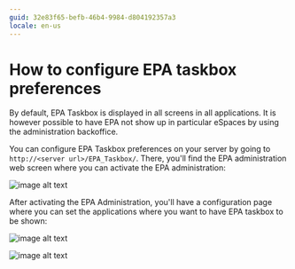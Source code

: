 ```yaml
---
guid: 32e83f65-befb-46b4-9984-d804192357a3
locale: en-us
---
```


# How to configure EPA taskbox preferences

By default, EPA Taskbox is displayed in all screens in all applications. It is however possible to have EPA not show up in particular eSpaces by using the administration backoffice.

You can configure EPA Taskbox preferences on your server by going to `http://<server url>/EPA_Taskbox/`. There, you'll find the EPA administration web screen where you can activate the EPA administration:

![image alt text](images/How-to-configure-EPA-taskbox-preferences_0.png)

After activating the EPA Administration, you'll have a configuration page where you can set the applications where you want to have EPA taskbox to be shown:

![image alt text](images/How-to-configure-EPA-taskbox-preferences_1.png)

![image alt text](images/How-to-configure-EPA-taskbox-preferences_2.png)

